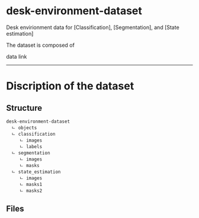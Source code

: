 # desk-environment-dataset
Desk envirionment data for [Classification], [Segmentation], and [State estimation]

The dataset is composed of 

data link

* * *
# Discription of the dataset
## Structure
```
desk-environment-dataset
  ㄴ objects
  ㄴ classification
     ㄴ images
     ㄴ labels
  ㄴ segmentation
     ㄴ images
     ㄴ masks
  ㄴ state_estimation
     ㄴ images
     ㄴ masks1
     ㄴ masks2
```

## Files
```

